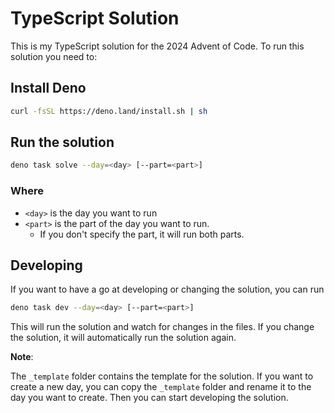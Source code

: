 # TypeScript Solution

This is my TypeScript solution for the 2024 Advent of Code. To run this solution
you need to:

## Install Deno

```bash
curl -fsSL https://deno.land/install.sh | sh
```

## Run the solution

```bash
deno task solve --day=<day> [--part=<part>]
```

### Where

- `<day>` is the day you want to run
- `<part>` is the part of the day you want to run.
  - If you don't specify the part, it will run both parts.

## Developing

If you want to have a go at developing or changing the solution, you can run

```bash
deno task dev --day=<day> [--part=<part>]
```

This will run the solution and watch for changes in the files. If you change the
solution, it will automatically run the solution again.

**Note**:

The `_template` folder contains the template for the solution. If you want to
create a new day, you can copy the `_template` folder and rename it to the day
you want to create. Then you can start developing the solution.
